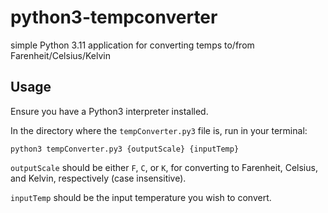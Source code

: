 # python3-tempconverter

simple Python 3.11 application for converting temps to/from Farenheit/Celsius/Kelvin

## Usage

Ensure you have a Python3 interpreter installed.

In the directory where the `tempConverter.py3` file is, run in your terminal:

`python3 tempConverter.py3 {outputScale} {inputTemp}`

`outputScale` should be either `F`, `C`, or `K`, for converting to Farenheit, Celsius, and Kelvin, respectively (case insensitive).

`inputTemp` should be the input temperature you wish to convert.
